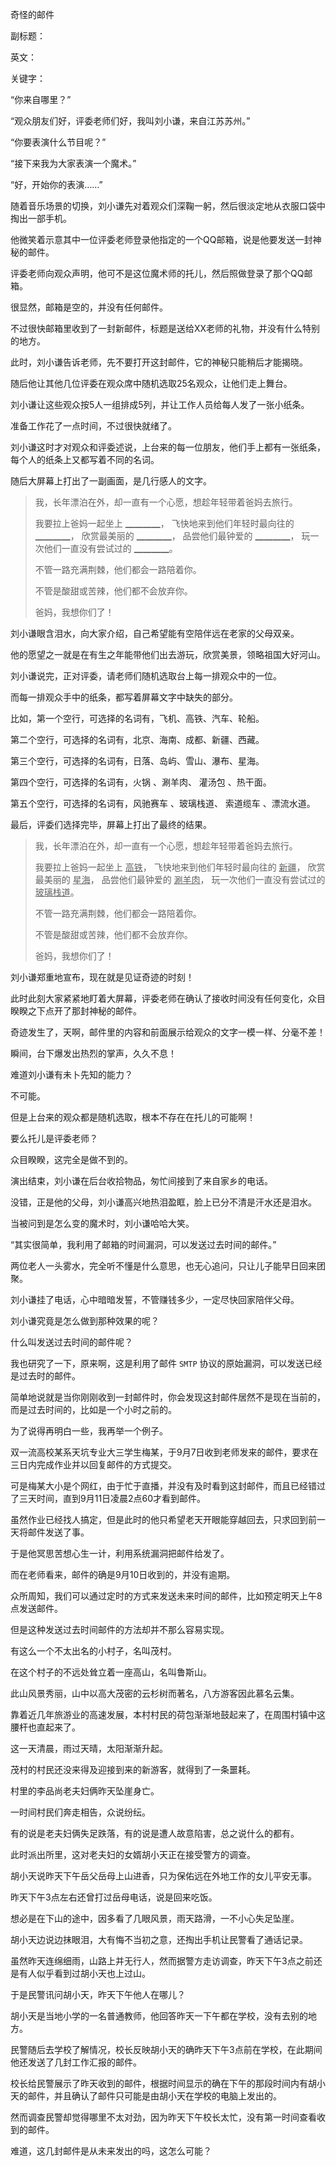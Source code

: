 奇怪的邮件

副标题：

英文：

关键字：



“你来自哪里？”

“观众朋友们好，评委老师们好，我叫刘小谦，来自江苏苏州。”

“你要表演什么节目呢？”

“接下来我为大家表演一个魔术。”

“好，开始你的表演……”



随着音乐场景的切换，刘小谦先对着观众们深鞠一躬，然后很淡定地从衣服口袋中掏出一部手机。

他微笑着示意其中一位评委老师登录他指定的一个QQ邮箱，说是他要发送一封神秘的邮件。

评委老师向观众声明，他可不是这位魔术师的托儿，然后照做登录了那个QQ邮箱。

很显然，邮箱是空的，并没有任何邮件。

不过很快邮箱里收到了一封新邮件，标题是送给XX老师的礼物，并没有什么特别的地方。



此时，刘小谦告诉老师，先不要打开这封邮件，它的神秘只能稍后才能揭晓。

随后他让其他几位评委在观众席中随机选取25名观众，让他们走上舞台。

刘小谦让这些观众按5人一组排成5列，并让工作人员给每人发了一张小纸条。

准备工作花了一点时间，不过很快就绪了。

刘小谦这时才对观众和评委述说，上台来的每一位朋友，他们手上都有一张纸条，每个人的纸条上又都写着不同的名词。

随后大屏幕上打出了一副画面，是几行感人的文字。



> 我，长年漂泊在外，却一直有一个心愿，想趁年轻带着爸妈去旅行。
>
> 我要拉上爸妈一起坐上 ▁▁▁▁，
> 飞快地来到他们年轻时最向往的 ▁▁▁▁，
> 欣赏最美丽的 ▁▁▁▁，
> 品尝他们最钟爱的 ▁▁▁▁，
> 玩一次他们一直没有尝试过的 ▁▁▁▁。
>
> 不管一路充满荆棘，他们都会一路陪着你。
>
> 不管是酸甜或苦辣，他们都不会放弃你。
>
> 爸妈，我想你们了！



刘小谦眼含泪水，向大家介绍，自己希望能有空陪伴远在老家的父母双亲。

他的愿望之一就是在有生之年能带他们出去游玩，欣赏美景，领略祖国大好河山。

刘小谦说完，正对评委，请老师们随机选取台上每一排观众中的一位。

而每一排观众手中的纸条，都写着屏幕文字中缺失的部分。



比如，第一个空行，可选择的名词有，飞机、高铁、汽车、轮船。

第二个空行，可选择的名词有，北京、海南、成都、新疆、西藏。

第三个空行，可选择的名词有，日落、岛屿、雪山、瀑布、星海。

第四个空行，可选择的名词有，火锅 、涮羊肉、 灌汤包 、热干面。

第五个空行，可选择的名词有，风驰赛车 、玻璃栈道、 索道缆车 、漂流水道。



最后，评委们选择完毕，屏幕上打出了最终的结果。

> 我，长年漂泊在外，却一直有一个心愿，想趁年轻带着爸妈去旅行。
>
> 我要拉上爸妈一起坐上 <u>高铁</u>，
> 飞快地来到他们年轻时最向往的 <u>新疆</u>，
> 欣赏最美丽的 <u>星海</u>，
> 品尝他们最钟爱的 <u>涮羊肉</u>，
> 玩一次他们一直没有尝试过的 <u>玻璃栈道</u>。
>
> 不管一路充满荆棘，他们都会一路陪着你。
>
> 不管是酸甜或苦辣，他们都不会放弃你。
>
> 爸妈，我想你们了！



刘小谦郑重地宣布，现在就是见证奇迹的时刻！

此时此刻大家紧紧地盯着大屏幕，评委老师在确认了接收时间没有任何变化，众目睽睽之下点开了那封神秘的邮件。

奇迹发生了，天啊，邮件里的内容和前面展示给观众的文字一模一样、分毫不差！

瞬间，台下爆发出热烈的掌声，久久不息！



难道刘小谦有未卜先知的能力？

不可能。

但是上台来的观众都是随机选取，根本不存在在托儿的可能啊！

要么托儿是评委老师？

众目睽睽，这完全是做不到的。



演出结束，刘小谦在后台收拾物品，匆忙间接到了来自家乡的电话。

没错，正是他的父母，刘小谦高兴地热泪盈眶，脸上已分不清是汗水还是泪水。

当被问到是怎么变的魔术时，刘小谦哈哈大笑。

“其实很简单，我利用了邮箱的时间漏洞，可以发送过去时间的邮件。”

两位老人一头雾水，完全听不懂是什么意思，也无心追问，只让儿子能早日回来团聚。

刘小谦挂了电话，心中暗暗发誓，不管赚钱多少，一定尽快回家陪伴父母。



刘小谦究竟是怎么做到那种效果的呢？

什么叫发送过去时间的邮件呢？

我也研究了一下，原来啊，这是利用了邮件 `SMTP` 协议的原始漏洞，可以发送已经是过去时的邮件。

简单地说就是当你刚刚收到一封邮件时，你会发现这封邮件居然不是现在当前的，而是过去时间的，比如是一个小时之前的。



为了说得再明白一些，我再举一个例子。

双一流高校某系天坑专业大三学生梅某，于9月7日收到老师发来的邮件，要求在三日内完成作业并以回复邮件的方式提交。

可是梅某大小是个网红，由于忙于直播，并没有及时看到这封邮件，而且已经错过了三天时间，直到9月11日凌晨2点60才看到邮件。

虽然作业已经找人搞定，但是此时的他只希望老天开眼能穿越回去，只求回到前一天将邮件发送了事。

于是他冥思苦想心生一计，利用系统漏洞把邮件给发了。

而在老师看来，邮件的确是9月10日收到的，并没有逾期。



众所周知，我们可以通过定时的方式来发送未来时间的邮件，比如预定明天上午8点发送邮件。

但是这种发送过去时间邮件的方法却并不那么容易实现。











有这么一个不太出名的小村子，名叫茂村。

在这个村子的不远处耸立着一座高山，名叫鲁斯山。

此山风景秀丽，山中以高大茂密的云杉树而著名，八方游客因此慕名云集。

靠着近几年旅游业的高速发展，本村村民的荷包渐渐地鼓起来了，在周围村镇中这腰杆也直起来了。



这一天清晨，雨过天晴，太阳渐渐升起。

茂村的村民还没来得及迎接到来的新游客，就得到了一条噩耗。

村里的李品尚老夫妇俩昨天坠崖身亡。

一时间村民们奔走相告，众说纷纭。

有的说是老夫妇俩失足跌落，有的说是遭人故意陷害，总之说什么的都有。



此时派出所里，这对老夫妇的女婿胡小天正在接受警方的调查。

胡小天说昨天下午岳父岳母上山进香，只为保佑远在外地工作的女儿平安无事。

昨天下午3点左右还曾打过岳母电话，说是回来吃饭。

想必是在下山的途中，因多看了几眼风景，雨天路滑，一不小心失足坠崖。

胡小天边说边抹眼泪，大有悔不当初之意，还掏出手机让民警看了通话记录。



虽然昨天连绵细雨，山路上并无行人，然而据警方走访调查，昨天下午3点之前还是有人似乎看到过胡小天也上过山。

于是民警讯问胡小天，昨天下午他人在哪儿？

胡小天是当地小学的一名普通教师，他回答昨天一下午都在学校，没有去别的地方。

民警随后去学校了解情况，校长反映胡小天的确昨天下午3点前在学校，在此期间他还发送了几封工作汇报的邮件。

校长给民警展示了昨天收到的邮件，根据时间显示的确在下午的那段时间内有胡小天的邮件，并且确认了邮件只可能是由胡小天在学校的电脑上发出的。

然而调查民警却觉得哪里不太对劲，因为昨天下午校长太忙，没有第一时间查看收到的邮件。

难道，这几封邮件是从未来发出的吗，这怎么可能？







